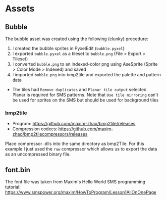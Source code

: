 # Assets

## Bubble

The bubble asset was created using the following (clunky) procedure:

1. I created the bubble sprites in PyxelEdit (`bubble.pyxel`)
2. I exported `bubble.pyxel` as a tileset to `bubble.png` (File > Export > Tileset)
3. I converted `bubble.png` to an indexed-color png using AseSprite (Sprite > Color Mode > Indexed) and saved
4. I imported `bubble.png` into bmp2tile and exported the palette and pattern data

- The tiles had `Remove duplicates` and `Planar tile output` selected. Planar is required for SMS patterns. Note that `Use tile mirroring` can't be used for sprites on the SMS but should be used for background tiles

### bmp2tile

- Program: https://github.com/maxim-zhao/bmp2tile/releases
- Compression codecs: https://github.com/maxim-zhao/bmp2tilecompressors/releases

Place compressor .dlls into the same directory as bmp2Tile. For this example I just used the `raw` compressor which allows us to export the data as an uncompressed binary file.

## font.bin

The font file was taken from Maxim's Hello World SMS programming tutorial: https://www.smspower.org/maxim/HowToProgram/Lesson1AllOnOnePage
